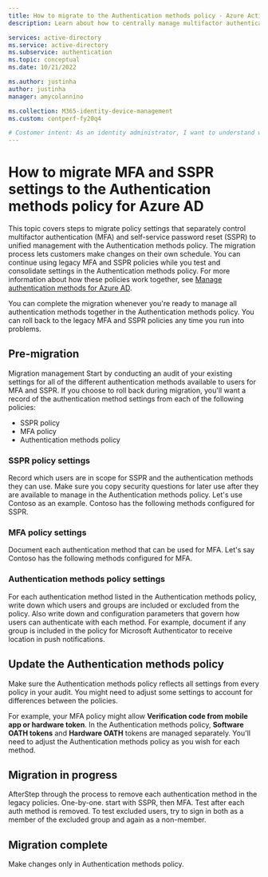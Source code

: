 ```yaml
---
title: How to migrate to the Authentication methods policy - Azure Active Directory
description: Learn about how to centrally manage multifactor authentication (MFA) and self-service password reset (SSPR) settings in the Authentication methods policy.

services: active-directory
ms.service: active-directory
ms.subservice: authentication
ms.topic: conceptual
ms.date: 10/21/2022

ms.author: justinha
author: justinha
manager: amycolannino

ms.collection: M365-identity-device-management
ms.custom: contperf-fy20q4

# Customer intent: As an identity administrator, I want to understand what authentication options are available in Azure AD and how I can manage them.
---
```

# How to migrate MFA and SSPR settings to the Authentication methods policy for Azure AD

This topic covers steps to migrate policy settings that separately control multifactor authentication (MFA) and self-service password reset (SSPR) to unified management with the Authentication methods policy. The migration process lets customers make changes on their own schedule. You can continue using legacy MFA and SSPR policies while you test and consolidate settings in the Authentication methods policy. For more information about how these policies work together, see [Manage authentication methods for Azure AD](concept-authentication-methods-manage.md).

You can complete the migration whenever you're ready to manage all authentication methods together in the Authentication methods policy. You can roll back to the legacy MFA and SSPR policies any time you run into problems. 

## Pre-migration

Migration management Start by conducting an audit of your existing settings for all of the different authentication methods available to users for MFA and SSPR. If you choose to roll back during migration, you'll want a record of the authentication method settings from each of the following policies:

- SSPR policy
- MFA policy
- Authentication methods policy

### SSPR policy settings

Record which users are in scope for SSPR and the authentication methods they can use. Make sure you copy security questions for later use after they are available to manage in the Authentication methods policy. Let's use Contoso as an example. Contoso has the following methods configured for SSPR.


### MFA policy settings

Document each authentication method that can be used for MFA. Let's say Contoso has the following methods configured for MFA. 



### Authentication methods policy settings

For each authentication method listed in the Authentication methods policy, write down which users and groups are included or excluded from the policy. Also write down and configuration parameters that govern how users can authenticate with each method. For example, document if any group is included in the policy for Microsoft Authenticator to receive location in push notifications. 



## Update the Authentication methods policy

Make sure the Authentication methods policy reflects all settings from every policy in your audit. You might need to adjust some settings to account for differences between the policies. 

For example, your MFA policy might allow **Verification code from mobile app or hardware token**. In the Authentication methods policy, **Software OATH tokens** and **Hardware OATH** tokens are managed separately. You'll need to adjust the Authentication methods policy as you wish for each method.  

## Migration in progress

AfterStep through the process to remove each authentication method in the legacy policies. One-by-one. start with SSPR, then MFA. Test after each auth method is removed. To test excluded users, try to sign in both as a member of the excluded group and again as a non-member. 


## Migration complete
Make changes only in Authentication methods policy. 

